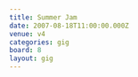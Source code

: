 ```yaml
---
title: Summer Jam
date: 2007-08-18T11:00:00.000Z
venue: v4
categories: gig
board: 8
layout: gig
---
```

